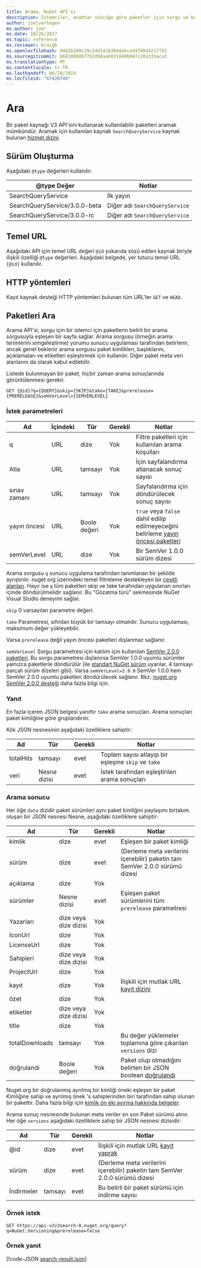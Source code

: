 ```yaml
---
title: Arama, NuGet API'si
description: İstemciler, anahtar sözcüğe göre paketler için sorgu ve belirli bir paket alanlara sonuçları filtrelemek için arama hizmeti sağlar.
author: joelverhagen
ms.author: jver
ms.date: 10/26/2017
ms.topic: reference
ms.reviewer: kraigb
ms.openlocfilehash: d462b289c39c2dd1418304dabcad47d0d4217f82
ms.sourcegitcommit: b6810860b77b2d50aab031040b047c20a333aca3
ms.translationtype: MT
ms.contentlocale: tr-TR
ms.lasthandoff: 06/28/2019
ms.locfileid: "67426740"
---
```

# <a name="search"></a>Ara

Bir paket kaynağı V3 API'sini kullanarak kullanılabilir paketleri aramak mümkündür. Aramak için kullanılan kaynak `SearchQueryService` kaynak bulunan [hizmet dizini](service-index.md).

## <a name="versioning"></a>Sürüm Oluşturma

Aşağıdaki `@type` değerleri kullanılır:

@type Değer                   | Notlar
----------------------------- | -----
SearchQueryService            | İlk yayın
SearchQueryService/3.0.0-beta | Diğer adı `SearchQueryService`
SearchQueryService/3.0.0-rc   | Diğer adı `SearchQueryService`

## <a name="base-url"></a>Temel URL

Aşağıdaki API için temel URL değeri `@id` yukarıda sözü edilen kaynak biriyle ilişkili özelliği `@type` değerleri. Aşağıdaki belgede, yer tutucu temel URL `{@id}` kullanılır.

## <a name="http-methods"></a>HTTP yöntemleri

Kayıt kaynak desteği HTTP yöntemleri bulunan tüm URL'ler `GET` ve `HEAD`.

## <a name="search-for-packages"></a>Paketleri Ara

Arama API'si, sorgu için bir istemci için paketlerin belirli bir arama sorgusuyla eşleşen bir sayfa sağlar. Arama sorgusu (örneğin arama terimlerini simgeleştirme) yorumu sunucu uygulaması tarafından belirlenir, ancak genel beklenir arama sorgusu paket kimlikleri, başlıklarını, açıklamaları ve etiketleri eşleştirmek için kullanılır. Diğer paket meta veri alanlarını da olarak kabul edilebilir.

Listede bulunmayan bir paket, hiçbir zaman arama sonuçlarında görüntülenmesi gerekir.

    GET {@id}?q={QUERY}&skip={SKIP}&take={TAKE}&prerelease={PRERELEASE}&semVerLevel={SEMVERLEVEL}

### <a name="request-parameters"></a>İstek parametreleri

Ad        | İçindeki     | Tür    | Gerekli | Notlar
----------- | ------ | ------- | -------- | -----
q           | URL    | dize  | Yok       | Filtre paketleri için kullanılan arama koşulları
Atla        | URL    | tamsayı | Yok       | İçin sayfalandırma atlanacak sonuç sayısı
sınav zamanı        | URL    | tamsayı | Yok       | Sayfalandırma için döndürülecek sonuç sayısı
yayın öncesi  | URL    | Boole değeri | Yok       | `true` veya `false` dahil edilip edilmeyeceğini belirleme [yayın öncesi paketleri](../create-packages/prerelease-packages.md)
semVerLevel | URL    | dize  | Yok       | Bir SemVer 1.0.0 sürüm dizesi 

Arama sorgusu `q` sunucu uygulama tarafından tanımlanan bir şekilde ayrıştırılır. nuget.org üzerindeki temel filtreleme destekleyen bir [çeşitli alanları](../consume-packages/finding-and-choosing-packages.md#search-syntax). Hayır ise `q` tüm paketleri skip ve take tarafından uygulanan sınırları içinde döndürülmelidir sağlanır. Bu "Gözatma türü" sekmesinde NuGet Visual Studio deneyimi sağlar.

`skip` 0 varsayılan parametre değeri.

`take` Parametresi, sıfırdan büyük bir tamsayı olmalıdır. Sunucu uygulaması, maksimum değer yükleyebilir.

Varsa `prerelease` değil yayın öncesi paketleri dışlanmaz sağlanır.

`semVerLevel` Sorgu parametresi için katılım için kullanılan [SemVer 2.0.0 paketleri](https://github.com/NuGet/Home/wiki/SemVer2-support-for-nuget.org-%28server-side%29#identifying-semver-v200-packages).
Bu sorgu parametresi dışlanırsa SemVer 1.0.0 uyumlu sürümler yalnızca paketlerle döndürülür (ile [standart NuGet sürüm](../reference/package-versioning.md) uyarılar, 4 tamsayı parçalı sürüm dizeleri gibi).
Varsa `semVerLevel=2.0.0` SemVer 1.0.0 hem SemVer 2.0.0 uyumlu paketleri döndürülecek sağlanır. Bkz: [nuget.org SemVer 2.0.0 desteği](https://github.com/NuGet/Home/wiki/SemVer2-support-for-nuget.org-%28server-side%29) daha fazla bilgi için.

### <a name="response"></a>Yanıt

En fazla içeren JSON belgesi yanıttır `take` arama sonuçları. Arama sonuçları paket kimliğine göre gruplandırılır.

Kök JSON nesnesinin aşağıdaki özelliklere sahiptir:

Ad      | Tür             | Gerekli | Notlar
--------- | ---------------- | -------- | -----
totalHits | tamsayı          | evet      | Toplam sayısı atlayıp bir eşleşme `skip` ve `take`
veri      | Nesne dizisi | evet      | İstek tarafından eşleştirilen arama sonuçları

### <a name="search-result"></a>Arama sonucu

Her öğe `data` dizidir paket sürümleri aynı paket kimliğini paylaşımı birtakım oluşan bir JSON nesnesi
Nesne, aşağıdaki özelliklere sahiptir:

Ad           | Tür                       | Gerekli | Notlar
-------------- | -------------------------- | -------- | -----
kimlik             | dize                     | evet      | Eşleşen bir paket kimliği
sürüm        | dize                     | evet      | (Derleme meta verilerini içerebilir) paketin tam SemVer 2.0.0 sürümü dizesi
açıklama    | dize                     | Yok       | 
sürümler       | Nesne dizisi           | evet      | Eşleşen paket sürümlerini tüm `prerelease` parametresi
Yazarları        | dize veya dize dizisi | Yok       | 
IconUrl        | dize                     | Yok       | 
LicenseUrl     | dize                     | Yok       | 
Sahipleri         | dize veya dize dizisi | Yok       | 
ProjectUrl     | dize                     | Yok       | 
kayıt   | dize                     | Yok       | İlişkili için mutlak URL [kayıt dizini](registration-base-url-resource.md#registration-index)
özet        | dize                     | Yok       | 
etiketler           | dize veya dize dizisi | Yok       | 
title          | dize                     | Yok       | 
totalDownloads | tamsayı                    | Yok       | Bu değer yüklemeler toplamına göre çıkarılan `versions` dizi
doğrulandı       | Boole değeri                    | Yok       | Paket olup olmadığını belirten bir JSON boolean [doğrulandı](../nuget-org/id-prefix-reservation.md)

Nuget.org bir doğrulanmış ayrılmış bir kimliği öneki eşleşen bir paket Kimliğine sahip ve ayrılmış önek 's sahiplerinden biri tarafından sahip olunan bir pakettir. Daha fazla bilgi için [kimlik ön eki ayırma hakkında belgeler](../reference/id-prefix-reservation.md).

Arama sonuç nesnesinde bulunan meta veriler en son Paket sürümü alınır. Her öğe `versions` aşağıdaki özelliklere sahip bir JSON nesnesi dizisidir:

Ad      | Tür    | Gerekli | Notlar
--------- | ------- | -------- | -----
@id       | dize  | evet      | İlişkili için mutlak URL [kayıt yaprak](registration-base-url-resource.md#registration-leaf)
sürüm   | dize  | evet      | (Derleme meta verilerini içerebilir) paketin tam SemVer 2.0.0 sürümü dizesi
İndirmeler | tamsayı | evet      | Bu belirli bir paket sürümü için indirme sayısı

### <a name="sample-request"></a>Örnek istek

    GET https://api-v2v3search-0.nuget.org/query?q=NuGet.Versioning&prerelease=false

### <a name="sample-response"></a>Örnek yanıt

[!code-JSON [search-result.json](./_data/search-result.json)]
